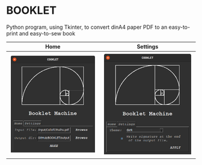 # BOOKLET

Python program, using Tkinter, to convert dinA4 paper PDF to an easy-to-print and easy-to-sew book

Home             |  Settings
:-------------------------:|:-------------------------:
![Home - Dark Theme](./store/booklet_dark_home.png) | ![Settings - Dark Theme](./store/booklet_dark_settings.png)


